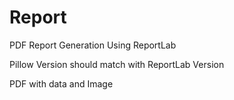 # Report
PDF Report Generation Using ReportLab 

Pillow Version should match with ReportLab Version

PDF with data and Image
